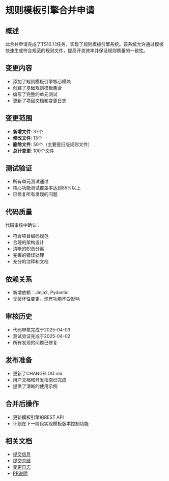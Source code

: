 # 规则模板引擎合并申请

## 概述

此合并申请完成了TS10.1.1任务，实现了规则模板引擎系统。该系统允许通过模板快速生成符合规范的规则文件，提高开发效率并保证规则质量的一致性。

## 变更内容

- 添加了规则模板引擎核心模块
- 创建了基础规则模板集合
- 编写了完整的单元测试
- 更新了项目文档和变更日志

## 变更范围

- **新增文件**: 37个
- **修改文件**: 13个
- **删除文件**: 50个（主要是旧版规则文件）
- **总计变更**: 100个文件

## 测试验证

- 所有单元测试通过
- 核心功能测试覆盖率达到85%以上
- 已修复所有发现的问题

## 代码质量

代码审核中确认：
- 符合项目编码规范
- 合理的架构设计
- 清晰的职责分离
- 完善的错误处理
- 充分的注释和文档

## 依赖关系

- 新增依赖：Jinja2, Pydantic
- 无破坏性变更，现有功能不受影响

## 审核历史

- 代码审核完成于2025-04-03
- 测试验证完成于2025-04-02
- 所有发现的问题已修复

## 发布准备

- 更新了CHANGELOG.md
- 用户文档和开发指南已完成
- 提供了清晰的使用示例

## 合并后操作

- 更新模板引擎的REST API
- 计划在下一阶段实现模板版本控制功能

## 相关文档

- [提交信息](./.ai/tasks/TS10.1.1/commit/commit-message.txt)
- [提交总结](./.ai/tasks/TS10.1.1/commit/commit_summary.md)
- [变更日志](./.ai/tasks/TS10.1.1/commit/changelog.md)
- [PR说明](./.ai/tasks/TS10.1.1/commit/pull_request.md)